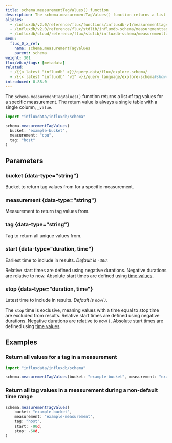 ```yaml
---
title: schema.measurementTagValues() function
description: The schema.measurementTagValues() function returns a list of tag values for a specific measurement.
aliases:
  - /influxdb/v2.0/reference/flux/functions/influxdb-v1/measurementtagvalues/
  - /influxdb/v2.0/reference/flux/stdlib/influxdb-schema/measurementtagvalues/
  - /influxdb/cloud/reference/flux/stdlib/influxdb-schema/measurementtagvalues/
menu:
  flux_0_x_ref:
    name: schema.measurementTagValues
    parent: schema
weight: 301
flux/v0.x/tags: [metadata]
related:
  - /{{< latest "influxdb" >}}/query-data/flux/explore-schema/
  - /{{< latest "influxdb" "v1" >}}/query_language/explore-schema#show-tag-values, SHOW TAG VALUES in InfluxQL
introduced: 0.88.0
---
```


The `schema.measurementTagValues()` function returns a list of tag values for a specific measurement.
The return value is always a single table with a single column, `_value`.



```js
import "influxdata/influxdb/schema"

schema.measurementTagValues(
  bucket: "example-bucket",
  measurement: "cpu",
  tag: "host"
)
```

## Parameters

### bucket {data-type="string"}
Bucket to return tag values from for a specific measurement.

### measurement {data-type="string"}
Measurement to return tag values from.

### tag {data-type="string"}
Tag to return all unique values from.

### start {data-type="duration, time"}
Earliest time to include in results.
_Default is `-30d`._

Relative start times are defined using negative durations.
Negative durations are relative to now.
Absolute start times are defined using [time values](/flux/v0.x/spec/types/#time-types).

### stop {data-type="duration, time"}
Latest time to include in results.
_Default is `now()`._

The `stop` time is exclusive, meaning values with a time equal to stop time are
excluded from results.
Relative start times are defined using negative durations.
Negative durations are relative to `now()`.
Absolute start times are defined using [time values](/flux/v0.x/spec/types/#time-types).

## Examples

### Return all values for a tag in a measurement
```js
import "influxdata/influxdb/schema"

schema.measurementTagValues(bucket: "example-bucket", measurement: "example-measurement", tag: "host")
```

### Return all tag values in a measurement during a non-default time range
```js
schema.measurementTagValues(
    bucket: "example-bucket",
    measurement: "example-measurement",
    tag: "host",
    start: -90d,
    stop: -60d,
)
```
